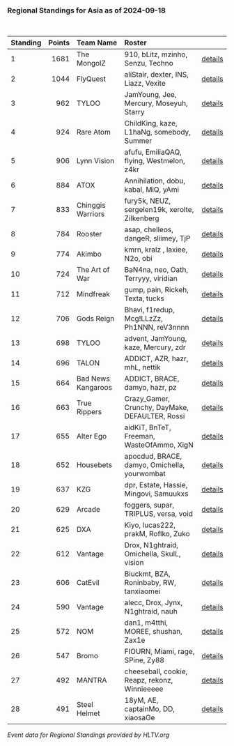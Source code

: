 ### Regional Standings for Asia as of 2024-09-18<br />
<br />

| Standing | Points | Team Name          | Roster                                          |                                                                                                      |
| :- | -: | :- | :- | :- |
| 1        |   1681 | The MongolZ        | 910, bLitz, mzinho, Senzu, Techno               | [details](details/2024_09_18/0009--the_mongolz--910-blitz-mzinho-senzu-techno.md)                    |
| 2        |   1044 | FlyQuest           | aliStair, dexter, INS, Liazz, Vexite            | [details](details/2024_09_18/0051--flyquest--alistair-dexter-ins-liazz-vexite.md)                    |
| 3        |    962 | TYLOO              | JamYoung, Jee, Mercury, Moseyuh, Starry         | [details](details/2024_09_18/0072--tyloo--jamyoung-jee-mercury-moseyuh-starry.md)                    |
| 4        |    924 | Rare Atom          | ChildKing, kaze, L1haNg, somebody, Summer       | [details](details/2024_09_18/0085--rare_atom--childking-kaze-l1hang-somebody-summer.md)              |
| 5        |    906 | Lynn Vision        | afufu, EmiliaQAQ, flying, Westmelon, z4kr       | [details](details/2024_09_18/0089--lynn_vision--afufu-emiliaqaq-flying-westmelon-z4kr.md)            |
| 6        |    884 | ATOX               | Annihilation, dobu, kabal, MiQ, yAmi            | [details](details/2024_09_18/0097--atox--annihilation-dobu-kabal-miq-yami.md)                        |
| 7        |    833 | Chinggis Warriors  | fury5k, NEUZ, sergelen19k, xerolte, Zilkenberg  | [details](details/2024_09_18/0104--chinggis_warriors--fury5k-neuz-sergelen19k-xerolte-zilkenberg.md) |
| 8        |    784 | Rooster            | asap, chelleos, dangeR, sliimey, TjP            | [details](details/2024_09_18/0124--rooster--asap-chelleos-danger-sliimey-tjp.md)                     |
| 9        |    774 | Akimbo             | kmrn, kralz , laxiee, N2o, obi                  | [details](details/2024_09_18/0128--akimbo--kmrn-kralz_-laxiee-n2o-obi.md)                            |
| 10       |    724 | The Art of War     | BaN4na, neo, Oath, Terryyy, viridian            | [details](details/2024_09_18/0144--the_art_of_war--ban4na-neo-oath-terryyy-viridian.md)              |
| 11       |    712 | Mindfreak          | gump, pain, Rickeh, Texta, tucks                | [details](details/2024_09_18/0151--mindfreak--gump-pain-rickeh-texta-tucks.md)                       |
| 12       |    706 | Gods Reign         | Bhavi, f1redup, Mcg!LLzZz, Ph1NNN, reV3nnnn     | [details](details/2024_09_18/0153--gods_reign--bhavi-f1redup-mcg_llzzz-ph1nnn-rev3nnnn.md)           |
| 13       |    698 | TYLOO              | advent, JamYoung, kaze, Mercury, zdr            | [details](details/2024_09_18/0154--tyloo--advent-jamyoung-kaze-mercury-zdr.md)                       |
| 14       |    696 | TALON              | ADDICT, AZR, hazr, mhL, nettik                  | [details](details/2024_09_18/0155--talon--addict-azr-hazr-mhl-nettik.md)                             |
| 15       |    664 | Bad News Kangaroos | ADDICT, BRACE, damyo, hazr, pz                  | [details](details/2024_09_18/0164--bad_news_kangaroos--addict-brace-damyo-hazr-pz.md)                |
| 16       |    663 | True Rippers       | Crazy_Gamer, Crunchy, DayMake, DEFAULTER, Rossi | [details](details/2024_09_18/0165--true_rippers--crazy_gamer-crunchy-daymake-defaulter-rossi.md)     |
| 17       |    655 | Alter Ego          | aidKiT, BnTeT, Freeman, WasteOfAmmo, XigN       | [details](details/2024_09_18/0169--alter_ego--aidkit-bntet-freeman-wasteofammo-xign.md)              |
| 18       |    652 | Housebets          | apocdud, BRACE, damyo, Omichella, yourwombat    | [details](details/2024_09_18/0170--housebets--apocdud-brace-damyo-omichella-yourwombat.md)           |
| 19       |    637 | KZG                | dpr, Estate, Hassie, Mingovi, Samuukxs          | [details](details/2024_09_18/0179--kzg--dpr-estate-hassie-mingovi-samuukxs.md)                       |
| 20       |    629 | Arcade             | foggers, supar, TRIPLUS, versa, void            | [details](details/2024_09_18/0184--arcade--foggers-supar-triplus-versa-void.md)                      |
| 21       |    625 | DXA                | Kiyo, lucas222, prakM, Roflko, Zuko             | [details](details/2024_09_18/0185--dxa--kiyo-lucas222-prakm-roflko-zuko.md)                          |
| 22       |    612 | Vantage            | Drox, N1ghtraid, Omichella, SkulL, vision       | [details](details/2024_09_18/0189--vantage--drox-n1ghtraid-omichella-skull-vision_.md)               |
| 23       |    606 | CatEvil            | Biuckmt, BZA, Roninbaby, RW, tanxiaomei         | [details](details/2024_09_18/0193--catevil--biuckmt-bza-roninbaby-rw-tanxiaomei.md)                  |
| 24       |    590 | Vantage            | alecc, Drox, Jynx, N1ghtraid, nauh              | [details](details/2024_09_18/0196--vantage--alecc-drox-jynx-n1ghtraid-nauh.md)                       |
| 25       |    572 | NOM                | dan1, m4tthi, MOREE, shushan, Zax1e             | [details](details/2024_09_18/0201--nom--dan1-m4tthi-moree-shushan-zax1e.md)                          |
| 26       |    547 | Bromo              | FIOURN, Miami, rage, SPine, Zy88                | [details](details/2024_09_18/0206--bromo--fiourn-miami-rage-spine-zy88.md)                           |
| 27       |    492 | MANTRA             | cheeseball, cookie, Reapz, rekonz, Winnieeeee   | [details](details/2024_09_18/0215--mantra--cheeseball-cookie-reapz-rekonz-winnieeeee.md)             |
| 28       |    491 | Steel Helmet       | 18yM, AE, captainMo, DD, xiaosaGe               | [details](details/2024_09_18/0216--steel_helmet--18ym-ae-captainmo-dd-xiaosage.md)                   |


_Event data for Regional Standings provided by HLTV.org_<br />

